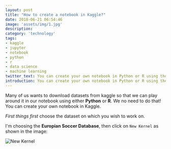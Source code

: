 ```yaml
---
layout: post
title: "How to create a notebook in Kaggle?"
date: 2018-06-21 06:54:46
image: 'assets/img/1.jpg'
description: 
category: 'technology'
tags: 
- kaggle
- jupyter
- notebook
- python
- r
- data science
- machine learning
twitter_text: You can create your own notebook in Python or R using the exisiting datasets in kaggle.
introduction: You can create your own notebook in Python or R using the exisiting datasets in kaggle.
---
```


Many of us wants to download datasets from kaggle so that we can play around it in our notebook using either **Python** or **R**. We no need to do that! You can create your own notebook in Kaggle.

*First things first* choose the dataset on which you wish to work on.

I'm choosing the **Europian Soccer Database**, then click on `New Kernel` as shown in the image:

<img src = "assets/img/2,jpg" alt="New Kernel" />


